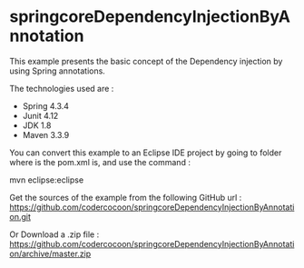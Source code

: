 # springcoreDependencyInjectionByAnnotation
This example presents the basic concept of the Dependency injection by using Spring annotations.

The technologies used are :
 - Spring 4.3.4
 - Junit 4.12
 - JDK 1.8
 - Maven 3.3.9

You can convert this example to an Eclipse IDE project by going to folder where is the pom.xml is, and use the command :

mvn eclipse:eclipse

Get the sources of the example from the following GitHub url : https://github.com/codercocoon/springcoreDependencyInjectionByAnnotation.git

Or Download a .zip file : https://github.com/codercocoon/springcoreDependencyInjectionByAnnotation/archive/master.zip
